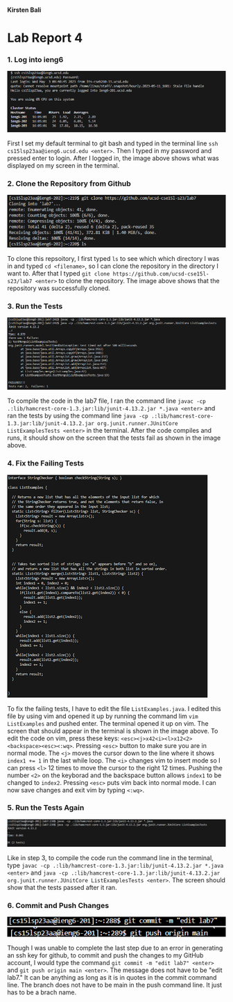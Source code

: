 #### Kirsten Bali

# Lab Report 4

### 1. Log into ieng6
![Image](Capture.PNG)

First I set my default terminal to git bash and typed in the terminal line `ssh cs15lsp23aa@ieng6.ucsd.edu <enter>`. Then I typed in my password and pressed enter to login. After I logged in, the image above shows what was displayed on my screen in the terminal.

  
### 2. Clone the Repository from Github 
![Image](Lab7GitClone.PNG)

To clone this repsoitory, I first typed `ls` to see which which directory I was in and typed `cd <filename>`, so I can clone the repository in the directory I want to. After that I typed `git clone https://github.com/ucsd-cse15l-s23/lab7 <enter>` to clone the repository. The image above shows that the repository was successfully cloned.

  
### 3. Run the Tests
![Image](Lab7MyFail.png)

To compile the code in the lab7 file, I ran the command line `javac -cp .:lib/hamcrest-core-1.3.jar:lib/junit-4.13.2.jar *.java <enter>` and ran the tests by using the command line `java -cp .:lib/hamcrest-core-1.3.jar:lib/junit-4.13.2.jar org.junit.runner.JUnitCore ListExamplesTests <enter>` in the terminal. After the code compiles and runs, it should show on the screen that the tests fail as shown in the image above.


### 4. Fix the Failing Tests
![Image](Lab7FixedBugs.png)
  
To fix the failing tests, I have to edit the file `ListExamples.java`. I edited this file by using vim and opened it up by running the command lim `vim ListExamples` and pushed enter. The terminal opened it up on vim. The screen that should appear in the terminal is shown in the image above. To edit the code on vim, press these keys: `<esc><j>x42<i><l>x12<2><backspace><esc><:wq>`. Pressing `<esc>` button to make sure you are in normal mode. The `<j>` moves the cursor down to the line where it shows `index1 += 1` in the last while loop. The `<i>` changes vim to insert mode so I can press `<l>` 12 times to move the cursor to the right 12 times. Pushing the number `<2>` on the keyborad and the backspace button allows `index1` to be changed to `index2`. Pressing `<esc>` puts vim back into normal mode. I can now save changes and exit vim by typing `<:wq>`.


### 5. Run the Tests Again
![Image](Lab7Mysuccess.PNG)

Like in step 3, to compile the code run the command line in the terminal, type `javac -cp .:lib/hamcrest-core-1.3.jar:lib/junit-4.13.2.jar *.java <enter>` and `java -cp .:lib/hamcrest-core-1.3.jar:lib/junit-4.13.2.jar org.junit.runner.JUnitCore ListExamplesTests <enter>`. The screen should show that the tests passed after it ran.

  
### 6. Commit and Push Changes
![Image](gitcommitlab7.png)
![Image](gitpushlab7.png)

Though I was unable to complete the last step due to an error in generating an ssh key for github, to commit and push the changes to my GitHub account, I would type the command `git commit -m "edit lab7" <enter>` and `git push origin main <enter>`. The message does not have to be "edit lab7." It can be anything as long as it is in quotes in the commit command line. The branch does not have to be main in the push command line. It just has to be a brach name.
